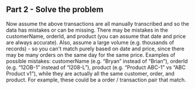 ## Part 2 - Solve the problem

Now assume the above transactions are all manually transcribed and so the data has mistakes or can be missing. There may be mistakes in the customerName, orderId, and product (you can assume that date and price are always accurate). Also, assume a large volume (e.g. thousands of records) - so you can't match purely based on date and price, since there may be many orders on the same day for the same price.
Examples of possible mistakes: customerName (e.g. “Bryan” instead of “Brian”), orderId (e.g. “12OB-1” instead of “I208-L”), product (e.g. “Product ABC-1” vs “ABC Product v1”), while they are actually all the same customer, order, and product. For example, these could be a order / transaction pair that match.
